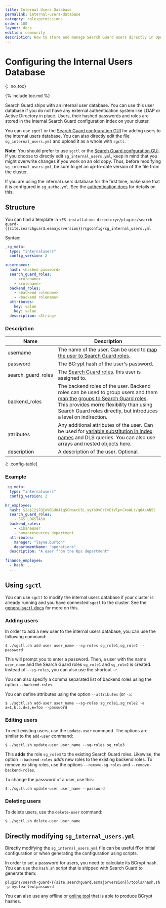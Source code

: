 ```yaml
---
title: Internal Users Database
permalink: internal-users-database
category: rolespermissions
order: 100
layout: docs
edition: community
description: How to store and manage Search Guard users directly in OpenSearch/Elasticsearch by using the Internal Users Database.
---
```

<!---
Copyright 2020 floragunn GmbH
-->

# Configuring the Internal Users Database
{: .no_toc}

{% include toc.md %}


Search Guard ships with an internal user database. You can use this user database if you do not have any external authentication system like LDAP or Active Directory in place. Users, their hashed passwords and roles are stored in the internal Search Guard configuration index on your cluster.

You can use `sgctl` or the [Search Guard confguration GUI](../_docs_configuration_changes/configuration_config_gui.md) for adding users to the internal users database. You can also directly edit the file `sg_internal_users.yml` and upload it as a whole with `sgctl`. 

**Note:** You should prefer to use `sgctl` or the [Search Guard confguration GUI](../_docs_configuration_changes/configuration_config_gui.md). If you choose to directly edit `sg_internal_users.yml`, keep in mind that you might overwrite changes if you work on an old copy. Thus, before modifying `sg_internal_users.yml`, be sure to get an up-to-date version of the file from the cluster. 

If you are using the internal users database for the first time, make sure that it is configured in `sg_authc.yml`. See the [authentication docs](../_docs_auth_auth/auth_auth_httpbasic.md) for details on this. 

## Structure

You can find a template in `<ES installation directory>/plugins/search-guard-{{site.searchguard.esmajorversion}}/sgconfig/sg_internal_users.yml`

Syntax:
 
```yaml
_sg_meta:
  type: "internalusers"
  config_version: 2
  
<username>:
  hash: <hashed password>
  search_guard_roles:
    - <rolename>
    - <rolename>
  backend_roles:
    - <backend rolename>
    - <backend rolename>
  attributes:
    key: value
    key: value
  description: <String>
```

### Description

| Name | Description |
|---|---|
| username | The name of the user. Can be used to [map the user to Search Guard roles](../_docs_roles_permissions/configuration_roles_mapping.md).|
| password | The BCrypt hash of the user's password.|
| search\_guard\_roles | The [Search Guard roles](../_docs_roles_permissions/configuration_roles_mapping.md). this user is assigned to.|
| backend_roles | The backend roles of the user. Backend roles can be used to group users and them [map the groups to Search Guard roles](../_docs_roles_permissions/configuration_roles_permissions.md). This provides morre flexibility than using Search Guard roles directly, but introduces a level on indirection.|
| attributes | Any additional attributes of the user. Can be used for [variable substitution in index names](../_docs_roles_permissions/configuration_roles_permissions.md#dynamic-index-names-user-attributes) and DLS queries. You can also use arrays and nested objects here.|
| description | A description of the user. Optional.|
{: .config-table}

### Example

```yaml
_sg_meta:
  type: "internalusers"
  config_version: 2
  
hr_employee:
  hash: $2a$12$7QIoVBGdO41qSCNoecU3L.yyXb9vGrCvEtVlpnC4oWLt/q0AsAN52
  search_guard_roles:
    - SGS_LOGSTASH
  backend_roles:
    - kibanauser
    - humanresources_department
  attributes:
    manager: "layne.burton"
    departmentName: "operations"
  description: "A user from the Ops department"
  
finance_employee:
  - hash: ...
  ...

```

## Using `sgctl` 

You can use `sgctl` to modify the internal users database if your cluster is already running and you have connected `sgctl` to the cluster. See the [general `sgctl` docs](../_docs_configuration_changes/configuration_sgctl.md) for more on this.

### Adding users

In order to add a new user to the internal users database, you can use the following command:

```
$ ./sgctl.sh add-user user_name --sg-roles sg_role1,sg_role2 --password
```
This will prompt you to enter a password. Then, a user with the name `user_name` and the Search Guard roles `sg_role1` and `sg_role2` is created. Instead of `--sg-roles`, you can also use the shortcut `-r`. 

You can also specify a comma separated list of backend roles using the option `--backend-roles`. 

You can define attributes using the option `--attributes` (or `-a`: 

```
$ ./sgctl.sh add-user user_name --sg-roles sg_role1,sg_role2 -a a=1,b.c.d=3,e=foo --password
```

### Editing users 

To edit existing users, use the `update-user` command. The options are similar to the `add-user` command:

```
$ ./sgctl.sh update-user user_name --sg-roles sg_role3 
```

This **adds** the role `sg_role3` to the existing Search Guard roles. Likewise, the option `--backend-roles` *adds* new roles to the existing backend roles. To remove existing roles, use the options `--remove-sg-roles` and `--remove-backend-roles`. 

To change the password of a user, use this:

```
$ ./sgctl.sh update-user user_name --password 
```


### Deleting users

To delete users, use the `delete-user` command:

```
$ ./sgctl.sh delete-user user_name 
```
 
## Directly modifying `sg_internal_users.yml` 

Directly modifying the `sg_internal_users.yml` file can be useful fFor initial configuration or when generating the configuration using scripts.

In order to set a password for users, you need to calculate its BCrypt hash. You can use the `hash.sh` script that is shipped with Search Guard to generate them:

``plugins/search-guard-{{site.searchguard.esmajorversion}}/tools/hash.sh -p mycleartextpassword``

You can also use any offline or [online tool](https://bcrypt-generator.com/) that is able to produce BCrypt hashes.

